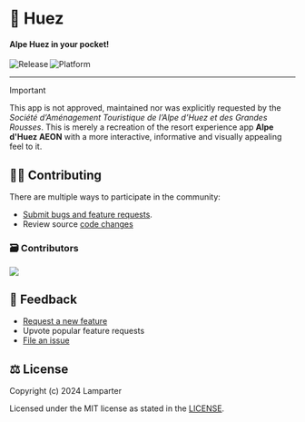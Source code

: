 # 🚠 Huez

#### Alpe Huez in your pocket!

<p align="center">
  <a title="GitHub Releases" target="_blank" href="https://github.com/Lamparter/Huez/releases/latest">
    <img align="left" src="https://img.shields.io/github/v/release/Lamparter/Huez" alt="Release" />
  </a>
  <a title="Platform" target="_blank">
    <img align="left" src="https://img.shields.io/badge/platform-android-green" alt="Platform" />
  </a>
</p>

<br/>

---

> [!IMPORTANT]
> This app is not approved, maintained nor was explicitly requested by the _Société d’Aménagement Touristique de l’Alpe d’Huez et des Grandes Rousses_.
> This is merely a recreation of the resort experience app **Alpe d'Huez AEON** with a more interactive, informative and visually appealing feel to it.

<!--## 🎁 Download

### 🛍 Play Store

<a title="Microsoft Store" href="https://apps.microsoft.com/store/detail/9PPC02GP33FT">
  <img src="https://user-images.githubusercontent.com/76810494/189479518-fc0f18a9-b0a4-4a63-8e7b-27a4284d93af.png" alt="Release" />
</a>

### 😺 GitHub

<a title="GitHub" href='https://github.com/RiversideValley/Emerald/releases/latest'>
  <img src='https://user-images.githubusercontent.com/74561130/160255105-5e32f911-574f-4cc4-b90b-8769099086e4.png'alt='Get it from GitHub' />
</a>

### 🔨 Building from source
###### ⭐Recommended⭐

This is our preferred method.
See [this section](#-building-the-code)-->

## 🧑‍💻 Contributing

There are multiple ways to participate in the community:

- [Submit bugs and feature requests](https://github.com/Lamparter/Huez/issues/new/choose).
- Review source [code changes](https://github.com/Lamparter/Huez/commits)

<!--### 🏗️ Codebase Structure

```
.
└──src                               // The source code.
   ├──Esme.Services                  // Simple computer functions that Esme can complete
   └──Esme.Intelligence              // Intelligence repository
```
   └──Esme.Hypervisor                // Simulation software-->

### 🗃️ Contributors

<a href="https://github.com/Lamparter/Huez/graphs/contributors">
  <img src="https://contrib.rocks/image?repo=Lamparter/Huez" />
</a>

## 🦜 Feedback

- [Request a new feature](https://github.com/Lamparter/Huez/pulls)
- Upvote popular feature requests
- [File an issue](https://github.com/Lamparter/Huez/issues/new/choose)

<!--
## 🔨 Building the Code

##### 1. Prerequisites

Ensure you have following components:

- [Git](https://git-scm.com/)
- [Visual Studio 2022](https://visualstudio.microsoft.com/vs/) with following individual components:
  - Python SDK

### 2. Git

Clone the repository:

```git
git clone https://github.com/DepthCDLS/Esmerelda
```

Choose which channel you want via branches. You can choose from either [stable](https://github.com/DepthCDLS/Esmerelda/tree/stable) or [dev](https://github.com/DepthCDLS/Esmerelda/tree/dev).

### 4. Build the project

- Open `Esmerelda.sln`.
- Choose which function you want Esme to start with and right-click on the appropriate project, and select 'Set as startup item'
- Build with `DEBUG|x64`
-->

## ⚖️ License

Copyright (c) 2024 Lamparter

Licensed under the MIT license as stated in the [LICENSE](LICENSE.md).
